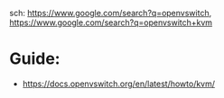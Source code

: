 sch: https://www.google.com/search?q=openvswitch, https://www.google.com/search?q=openvswitch+kvm

# Guide:
- https://docs.openvswitch.org/en/latest/howto/kvm/

